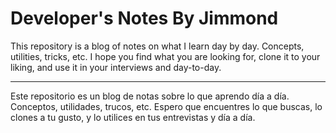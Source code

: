 # Developer's Notes By Jimmond

This repository is a blog of notes on what I learn day by day. Concepts, utilities, tricks, etc. I hope you find what you are looking for, clone it to your liking, and use it in your interviews and day-to-day.


_________________________________________________________________________________________________________________________________________________________________________
 Este repositorio es un blog de notas sobre lo que aprendo día a día. Conceptos, utilidades, trucos, etc. Espero que encuentres lo que buscas, lo clones a tu gusto, y lo utilices en tus entrevistas y día a día.
